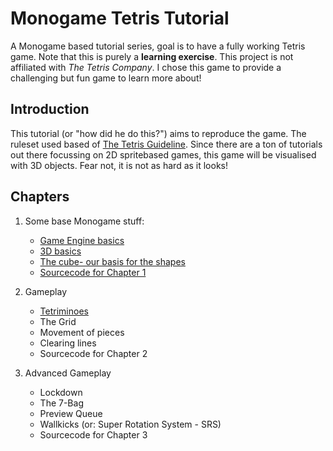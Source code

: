 # Monogame Tetris Tutorial
A Monogame based tutorial series, goal is to have a fully working Tetris game. Note that this is purely a **learning exercise**. This project is not affiliated with _The Tetris Company_. I chose this game to provide a challenging but fun game to learn more about!

## Introduction
This tutorial (or "how did he do this?") aims to reproduce the game. The ruleset used based of [The Tetris Guideline](https://tetris.wiki/Tetris_Guideline). Since there are a ton of tutorials out there focussing on 2D spritebased games, this game will be visualised with 3D objects. Fear not, it is not as hard as it looks!

## Chapters

1. Some base Monogame stuff:
   * [Game Engine basics](Docs/1-1-GameEngineBasics.md)
   * [3D basics](Docs/1-2-ThreeDeeBasics.md)
   * [The cube- our basis for the shapes](Docs/1-3-TheCube.md)
   * [Sourcecode for Chapter 1](https://github.com/Felsir/MonogameTetrisTutorial/tree/main/src)

2. Gameplay
   * [Tetriminoes](Docs/2-1-Tetriminos.md)
   * The Grid
   * Movement of pieces
   * Clearing lines
   * Sourcecode for Chapter 2

3. Advanced Gameplay
   * Lockdown
   * The 7-Bag
   * Preview Queue
   * Wallkicks (or: Super Rotation System - SRS)
   * Sourcecode for Chapter 3
